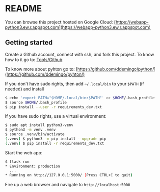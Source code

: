 # README

You can browse this project hosted on Google Cloud: [https://webapp-python3.ew.r.appspot.com](https://webapp-python3.ew.r.appspot.com)

## Getting started

Create a Github account, connect with ssh, and fork this project. To know how to it go to: [Tools/Github](https://github.com/ddemingo/tools/blob/main/github.md)

To know more about pyhton go to: [https://github.com/ddemingo/python/](https://github.com/ddemingo/pyhton/)

If you don't have sudo rights, then add `~/.local/bin` to your `$PATH` (if needed) and install 

```sh
$ echo 'export PATH="$HOME/.local/bin:$PATH"' >> $HOME/.bash_profile
$ source $HOME/.bash_profile
$ pip install --user -r requirements_dev.txt
```

If you have sudo rights, use a virtual environment:

```sh
$ sudo apt install python3-venv
$ python3 -m venv .venv
$ source .venv/bin/activate
(.venv) $ python3 -m pip install --upgrade pip
(.venv) $ pip install -r requirements_dev.txt
```

Start the web app:

```sh
$ flask run
* Environment: production
  ...
* Running on http://127.0.0.1:5000/ (Press CTRL+C to quit)
```

Fire up a web browser and navigate to `http://localhost:5000`




